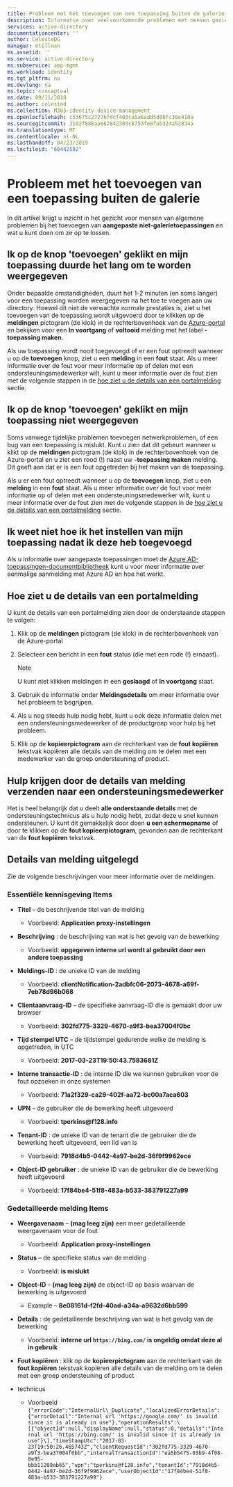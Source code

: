 ```yaml
---
title: Probleem met het toevoegen van een toepassing buiten de galerie | Microsoft Docs
description: Informatie over veelvoorkomende problemen met mensen gezichten bij het toevoegen van aangepaste niet-galerietoepassingen
services: active-directory
documentationcenter: ''
author: CelesteDG
manager: mtillman
ms.assetid: ''
ms.service: active-directory
ms.subservice: app-mgmt
ms.workload: identity
ms.tgt_pltfrm: na
ms.devlang: na
ms.topic: conceptual
ms.date: 09/11/2018
ms.author: celested
ms.collection: M365-identity-device-management
ms.openlocfilehash: c53675c27276fdcf403ca5a6add5d86fc38e410a
ms.sourcegitcommit: 3102f886aa962842303c8753fe8fa5324a52834a
ms.translationtype: MT
ms.contentlocale: nl-NL
ms.lasthandoff: 04/23/2019
ms.locfileid: "60442502"
---
```

# <a name="problem-adding-a-non-gallery-application"></a>Probleem met het toevoegen van een toepassing buiten de galerie

In dit artikel krijgt u inzicht in het gezicht voor mensen van algemene problemen bij het toevoegen van **aangepaste niet-galerietoepassingen** en wat u kunt doen om ze op te lossen. 

## <a name="i-clicked-the-add-button-and-my-application-took-a-long-time-to-appear"></a>Ik op de knop 'toevoegen' geklikt en mijn toepassing duurde het lang om te worden weergegeven

Onder bepaalde omstandigheden, duurt het 1-2 minuten (en soms langer) voor een toepassing worden weergegeven na het toe te voegen aan uw directory. Hoewel dit niet de verwachte normale prestaties is, ziet u het toevoegen van de toepassing wordt uitgevoerd door te klikken op de **meldingen** pictogram (de klok) in de rechterbovenhoek van de [Azure-portal](https://portal.azure.com/) en bekijken voor een **In voortgang** of **voltooid** melding met het label **-toepassing maken**.

Als uw toepassing wordt nooit toegevoegd of er een fout optreedt wanneer u op de **toevoegen** knop, ziet u een **melding** in een **fout** staat. Als u meer informatie over de fout voor meer informatie op of delen met een ondersteuningsmedewerker wilt, kunt u meer informatie over de fout zien met de volgende stappen in de [hoe ziet u de details van een portalmelding](#how-to-see-the-details-of-a-portal-notification) sectie.

## <a name="i-clicked-the-add-button-and-my-application-didnt-appear"></a>Ik op de knop 'toevoegen' geklikt en mijn toepassing niet weergegeven

Soms vanwege tijdelijke problemen toevoegen netwerkproblemen, of een bug van een toepassing is mislukt. Kunt u zien dat dit gebeurt wanneer u klikt op de **meldingen** pictogram (de klok) in de rechterbovenhoek van de Azure-portal en u ziet een rood (!) naast uw **-toepassing maken** melding. Dit geeft aan dat er is een fout opgetreden bij het maken van de toepassing.

Als u er een fout optreedt wanneer u op de **toevoegen** knop, ziet u een **melding** in een **fout** staat. Als u meer informatie over de fout voor meer informatie op of delen met een ondersteuningsmedewerker wilt, kunt u meer informatie over de fout zien met de volgende stappen in de [hoe ziet u de details van een portalmelding](#how-to-see-the-details-of-a-portal-notification) sectie.

## <a name="i-dont-know-how-to-set-up-my-application-once-ive-added-it"></a>Ik weet niet hoe ik het instellen van mijn toepassing nadat ik deze heb toegevoegd

Als u informatie over aangepaste toepassingen moet de [Azure AD-toepassingen-documentbibliotheek](https://docs.microsoft.com/azure/active-directory/active-directory-apps-index) kunt u voor meer informatie over eenmalige aanmelding met Azure AD en hoe het werkt.

## <a name="how-to-see-the-details-of-a-portal-notification"></a>Hoe ziet u de details van een portalmelding

U kunt de details van een portalmelding zien door de onderstaande stappen te volgen:

1. Klik op de **meldingen** pictogram (de klok) in de rechterbovenhoek van de Azure-portal

2. Selecteer een bericht in een **fout** status (die met een rode (!) ernaast).

   >[!NOTE]
   >U kunt niet klikken meldingen in een **geslaagd** of **In voortgang** staat.
   >
   >

4. Gebruik de informatie onder **Meldingsdetails** om meer informatie over het probleem te begrijpen.

5. Als u nog steeds hulp nodig hebt, kunt u ook deze informatie delen met een ondersteuningsmedewerker of de productgroep voor hulp bij het probleem.

6. Klik op de **kopieerpictogram** aan de rechterkant van de **fout kopiëren** tekstvak kopiëren alle details van de melding om te delen met een medewerker van de groep ondersteuning of product.

## <a name="how-to-get-help-by-sending-notification-details-to-a-support-engineer"></a>Hulp krijgen door de details van melding verzenden naar een ondersteuningsmedewerker

Het is heel belangrijk dat u deelt **alle onderstaande details** met de ondersteuningstechnicus als u hulp nodig hebt, zodat deze u snel kunnen ondersteunen. U kunt dit gemakkelijk door doen **u een schermopname** of door te klikken op de **fout kopieerpictogram**, gevonden aan de rechterkant van de **fout kopiëren** tekstvak.

## <a name="notification-details-explained"></a>Details van melding uitgelegd

Zie de volgende beschrijvingen voor meer informatie over de meldingen.

### <a name="essential-notification-items"></a>Essentiële kennisgeving Items

- **Titel** – de beschrijvende titel van de melding
  *  Voorbeeld: **Application proxy-instellingen**

- **Beschrijving** : de beschrijving van wat is het gevolg van de bewerking

  *  Voorbeeld: **opgegeven interne url wordt al gebruikt door een andere toepassing**

- **Meldings-ID** : de unieke ID van de melding

  *  Voorbeeld: **clientNotification-2adbfc06-2073-4678-a69f-7eb78d96b068**

- **Clientaanvraag-ID** – de specifieke aanvraag-ID die is gemaakt door uw browser

  *  Voorbeeld: **302fd775-3329-4670-a9f3-bea37004f0bc**

- **Tijd stempel UTC** – de tijdstempel gedurende welke de melding is opgetreden, in UTC

  *  Voorbeeld: **2017-03-23T19:50:43.7583681Z**

- **Interne transactie-ID** : de interne ID die we kunnen gebruiken voor de fout opzoeken in onze systemen

  *  Voorbeeld: **71a2f329-ca29-402f-aa72-bc00a7aca603**

- **UPN** – de gebruiker die de bewerking heeft uitgevoerd

  *  Voorbeeld: **tperkins\@f128.info**

- **Tenant-ID** : de unieke ID van de tenant die de gebruiker die de bewerking heeft uitgevoerd, een lid van is

  *  Voorbeeld: **7918d4b5-0442-4a97-be2d-36f9f9962ece**

- **Object-ID gebruiker** : de unieke ID van de gebruiker die de bewerking heeft uitgevoerd

  *  Voorbeeld: **17f84be4-51f8-483a-b533-383791227a99**

### <a name="detailed-notification-items"></a>Gedetailleerde melding Items

- **Weergavenaam** – **(mag leeg zijn)** een meer gedetailleerde weergavenaam voor de fout

  *  Voorbeeld: **Application proxy-instellingen**

- **Status** – de specifieke status van de melding

  *  Voorbeeld: **is mislukt**

- **Object-ID** – **(mag leeg zijn)** de object-ID op basis waarvan de bewerking is uitgevoerd

  *  Example – **8e08161d-f2fd-40ad-a34a-a9632d6bb599**

- **Details** : de gedetailleerde beschrijving van wat is het gevolg van de bewerking

  *  Voorbeeld: **interne url `https://bing.com/` is ongeldig omdat deze al in gebruik**

- **Fout kopiëren** : klik op de **kopieerpictogram** aan de rechterkant van de **fout kopiëren** tekstvak kopiëren alle details van de melding om te delen met een groep ondersteuning of product 
- technicus

  *  Voorbeeld ```{"errorCode":"InternalUrl\_Duplicate","localizedErrorDetails":{"errorDetail":"Internal url 'https://google.com/' is invalid since it is already in use"},"operationResults":\[{"objectId":null,"displayName":null,"status":0,"details":"Internal url 'https://bing.com/' is invalid since it is already in use"}\],"timeStampUtc":"2017-03-23T19:50:26.465743Z","clientRequestId":"302fd775-3329-4670-a9f3-bea37004f0bb","internalTransactionId":"ea5b5475-03b9-4f08-8e95-bbb11289ab65","upn":"tperkins@f128.info","tenantId":"7918d4b5-0442-4a97-be2d-36f9f9962ece","userObjectId":"17f84be4-51f8-483a-b533-383791227a99"}```




